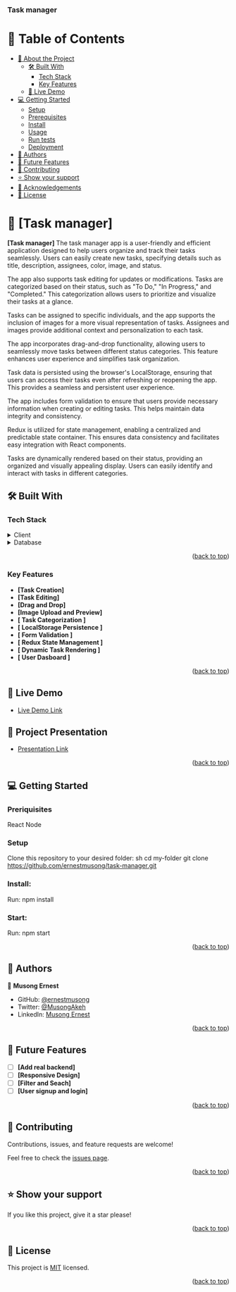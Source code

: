 <a name="readme-top"></a>
  <h3><b>Task manager</b></h3>

# 📗 Table of Contents

- [📖 About the Project](#about-project)
  - [🛠 Built With](#built-with)
    - [Tech Stack](#tech-stack)
    - [Key Features](#key-features)
  - [🚀 Live Demo](#live-demo)
- [💻 Getting Started](#getting-started)
  - [Setup](#setup)
  - [Prerequisites](#prerequisites)
  - [Install](#install)
  - [Usage](#usage)
  - [Run tests](#run-tests)
  - [Deployment](#triangular_flag_on_post-deployment)
- [👥 Authors](#authors)
- [🔭 Future Features](#future-features)
- [🤝 Contributing](#contributing)
- [⭐️ Show your support](#support)
- [🙏 Acknowledgements](#acknowledgements)
- [📝 License](#license)

# 📖 [Task manager] <a name="about-project"></a>

**[Task manager]** The task manager app is a user-friendly and efficient application designed to help users organize and track their tasks seamlessly. Users can easily create new tasks, specifying details such as title, description, assignees, color, image, and status.

The app also supports task editing for updates or modifications. Tasks are categorized based on their status, such as "To Do," "In Progress," and "Completed." This categorization allows users to prioritize and visualize their tasks at a glance.

Tasks can be assigned to specific individuals, and the app supports the inclusion of images for a more visual representation of tasks. Assignees and images provide additional context and personalization to each task.

The app incorporates drag-and-drop functionality, allowing users to seamlessly move tasks between different status categories. This feature enhances user experience and simplifies task organization.

Task data is persisted using the browser's LocalStorage, ensuring that users can access their tasks even after refreshing or reopening the app. This provides a seamless and persistent user experience.

The app includes form validation to ensure that users provide necessary information when creating or editing tasks. This helps maintain data integrity and consistency.

 Redux is utilized for state management, enabling a centralized and predictable state container. This ensures data consistency and facilitates easy integration with React components.
 
 Tasks are dynamically rendered based on their status, providing an organized and visually appealing display. Users can easily identify and interact with tasks in different categories.

## 🛠 Built With <a name="built-with"></a>

### Tech Stack <a name="tech-stack"></a>
<details>
  <summary>Client</summary>
  <ul>
    <li><a href="#">HTML/CSS/React/Redux</a></li>
  </ul>
</details>
<details>
  <summary>Database</summary>
  <ul>
    <li><a href="#">LocalStorage</a></li>
  </ul>
</details>

<p align="right">(<a href="#readme-top">back to top</a>)</p>

### Key Features <a name="key-features"></a>

- **[Task Creation]**
- **[Task Editing]**
- **[Drag and Drop]**
- **[Image Upload and Preview]**
- **[ Task Categorization ]**
- **[ LocalStorage Persistence ]**
- **[ Form Validation ]**
- **[ Redux State Management ]**
- **[ Dynamic Task Rendering ]**
- **[ User Dasboard ]**

<p align="right">(<a href="#readme-top">back to top</a>)</p>

## 🚀 Live Demo <a name="live-demo"></a>
- [Live Demo Link](https://musong-task-manager.netlify.app/)


## 🚀 Project Presentation <a name="live-demo"></a>

- [Presentation Link](https://www.loom.com/share/3acbac4ca5864dfebea492536a1d6654)

<p align="right">(<a href="#readme-top">back to top</a>)</p>

## 💻 Getting Started <a name="getting-started"></a>

### Preriquisites

React
Node

### Setup

Clone this repository to your desired folder:
sh
  cd my-folder
 git clone https://github.com/ernestmusong/task-manager.git

 ### Install:
 Run: npm install

 ### Start:
 Run: npm start

<p align="right">(<a href="#readme-top">back to top</a>)</p>

## 👥 Authors <a name="authors"></a>

👤 **Musong Ernest**

- GitHub: [@ernestmusong](https://github.com/ernestmusong)
- Twitter: [@MusongAkeh](https://twitter.com/MusongAkeh)
- LinkedIn: [Musong Ernest](https://www.linkedin.com/in/musongernestakeh/)

<p align="right">(<a href="#readme-top">back to top</a>)</p>

## 🔭 Future Features <a name="future-features"></a>

- [ ] **[Add real backend]**
- [ ] **[Responsive Design]**
- [ ] **[Filter and Seach]**
- [ ] **[User signup and login]**
 
<p align="right">(<a href="#readme-top">back to top</a>)</p>

## 🤝 Contributing <a name="contributing"></a>

Contributions, issues, and feature requests are welcome!

Feel free to check the [issues page](https://github.com/ernestmusong/task-manager/issues).

<p align="right">(<a href="#readme-top">back to top</a>)</p>

## ⭐️ Show your support <a name="support"></a>
If you like this project, give it a star please!

<p align="right">(<a href="#readme-top">back to top</a>)</p>

## 📝 License <a name="license"></a>
  This project is [MIT](./LICENSE.txt) licensed.
<p align="right">(<a href="#readme-top">back to top</a>)</p>